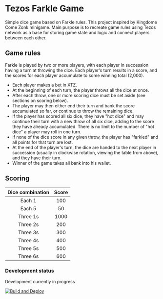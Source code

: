 # Tezos Farkle Game

Simple dice game based on Farkle rules. This project inspired by Kingdome Come Zonk minigame. 
Main purpose is to recreate game rules using Tezos network as a base for storing game state and logic and connect players between each other.

## Game rules

Farkle is played by two or more players, with each player in succession having a turn at throwing the dice. Each player's turn results in a score, and the scores for each player accumulate to some winning total (2,000).

- Each player makes a bet in XTZ.
- At the beginning of each turn, the player throws all the dice at once.
- After each throw, one or more scoring dice must be set aside (see sections on scoring below).
- The player may then either end their turn and bank the score accumulated so far, or continue to throw the remaining dice.
- If the player has scored all six dice, they have "hot dice" and may continue their turn with a new throw of all six dice, adding to the score they have already accumulated. There is no limit to the number of "hot dice" a player may roll in one turn.
- If none of the dice score in any given throw, the player has "farkled" and all points for that turn are lost.
- At the end of the player's turn, the dice are handed to the next player in succession (usually in clockwise rotation, viewing the table from above), and they have their turn.
- Winner of the game takes all bank into his wallet.

## Scoring

| Dice combination | Score |
|:----------------:|:-----:|
| Each 1           | 100   |
| Each 5           | 50    |
| Three 1s         | 1000  |
| Three 2s         | 200   |
| Three 3s         | 300   |
| Three 4s         | 400   |
| Three 5s         | 500   |
| Three 6s         | 600   |

### Development status

Development currently in progress

[![Build and Deploy](https://github.com/dmytrobaida/Tezos-Farkle/actions/workflows/main.yml/badge.svg?branch=main)](https://github.com/dmytrobaida/Tezos-Farkle/actions/workflows/main.yml)